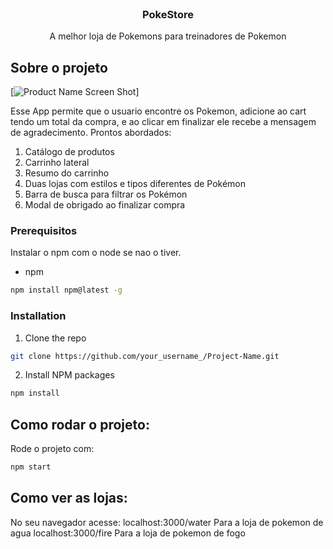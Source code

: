 


<br />
<p align="center">

  <h3 align="center">PokeStore</h3>

  <p align="center">
    A melhor loja de Pokemons para treinadores de Pokemon
    <br />
    
</p>

## Sobre o projeto

[![Product Name Screen Shot][product-screenshot]]

Esse App permite que o usuario encontre os Pokemon, adicione ao cart tendo um total da compra, e ao clicar em finalizar ele recebe a mensagem de agradecimento.
Prontos abordados:
1. Catálogo de produtos
2. Carrinho lateral
3. Resumo do carrinho
4. Duas lojas com estilos e tipos diferentes de Pokémon
5. Barra de busca para filtrar os Pokémon
6. Modal de obrigado ao finalizar compra

### Prerequisitos

Instalar o npm com o node se nao o tiver.
* npm
```sh
npm install npm@latest -g
```

### Installation

1. Clone the repo
```sh
git clone https://github.com/your_username_/Project-Name.git
```
2. Install NPM packages
```sh
npm install
```

## Como rodar o projeto:

Rode o projeto com:
```sh
npm start
```
## Como ver as lojas:
  
No seu navegador acesse:
  localhost:3000/water Para a loja de pokemon de agua
  localhost:3000/fire  Para a loja de pokemon de fogo


[product-screenshot]: img/preview.png
